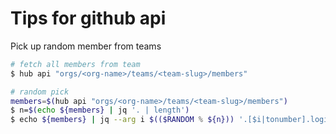 # Tips for github api

Pick up random member from teams
```bash
# fetch all members from team
$ hub api "orgs/<org-name>/teams/<team-slug>/members"

# random pick
members=$(hub api "orgs/<org-name>/teams/<team-slug>/members")
$ n=$(echo ${members} | jq '. | length')
$ echo ${members} | jq --arg i $(($RANDOM % ${n})) '.[$i|tonumber].login'
```
